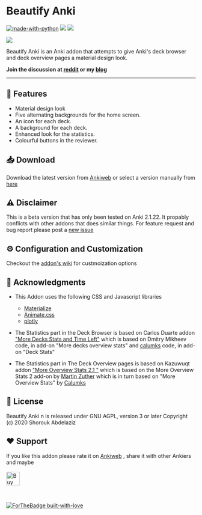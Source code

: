 # Beautify Anki

[![made-with-python](https://img.shields.io/badge/Made%20with-Python-1f425f.svg)](https://www.python.org/) 
<a title="Rate on AnkiWeb" href="add link"><img src="https://glutanimate.com/logos/ankiweb-rate.svg"></a> <a title="Buy me a coffee :)" href="https://ko-fi.com/B0B51L5RI"><img src="https://img.shields.io/badge/ko--fi-contribute-%23579ebd.svg"></a>

![](https://github.com/my-Anki/Beautify-Anki/blob/master/screenshots/record.gif?raw=true)
  
 
Beautify Anki is an Anki addon that attempts to give Anki's deck browser and deck overview pages a material design look.

**Join the discussion at [reddit]() or my [blog](https://blog.shorouk.dev/2020/05/beautifing-anki.html)**

---
## 🌟 Features
* Material design look
* Five alternating backgrounds for the home screen.
* An icon for each deck.
* A background for each deck.
* Enhanced look for the statistics.
* Colourful buttons in the reviewer.

## 📥 Download 
Download the latest version from [Ankiweb](https://ankiweb.net/shared/info/1150874988) or select a version manually from [here](https://github.com/my-Anki/Beautify-Anki/releases)


## ⚠️ Disclaimer
This is a beta version that has only been tested on Anki 2.1.22. It propably conflicts with other addons that does similar things.
For feature request and bug report please post a [new issue](https://github.com/cjdduarte/Little_Anki/issues) 


## ⚙️ Configuration and Customization 
Checkout the [addon's wiki](https://github.com/my-Anki/Beautify-Anki/wiki/Customizing-Beautify-Anki) for custmoization options

## 🙏 Acknowledgments
* This Addon uses the following CSS and Javascript libraries
  * [Materialize](https://materializecss.com/)
  * [Animate.css](https://animate.style/)
  * [plotly](https://plotly.com/)

* The Statistics part in the Deck Browser is based on Carlos Duarte  addon ["More Decks Stats and Time Left"](https://ankiweb.net/shared/info/1556734708) which is based on Dmitry Mikheev code, in add-on "More decks overview stats" and 
[calumks](calumks@gmail.com) code, in add-on "Deck Stats"

* The Statistics  part in The Deck Overview pages is based on Kazuwuqt addon ["More Overview Stats 2.1
"](https://ankiweb.net/shared/info/738807903) which is based on the More Overview Stats 2 add-on by [Martin Zuther](http://www.mzuther.de/) which is in turn based on "More Overview Stats" by [Calumks](calumks@gmail.com)


## 📄 License 
Beautify Anki n is released under  GNU AGPL, version 3 or later Copyright (c) 2020 Shorouk Abdelaziz


## ❤️ Support
If you like this addon please rate it on [Ankiweb]() ,  share it with other Ankiers and maybe <br><br>
<a href='https://ko-fi.com/B0B51L5RI' target='_blank'><img height='36' style='border:0px;height:36px;' src='https://cdn.ko-fi.com/cdn/kofi2.png?v=2' border='0' alt='Buy Me a Coffee at ko-fi.com' /></a>

<br>

 [![ForTheBadge built-with-love](http://ForTheBadge.com/images/badges/built-with-love.svg)](https://github.com/ShoroukAziz/)
